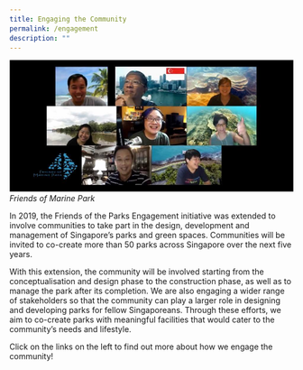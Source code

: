 ```yaml
---
title: Engaging the Community
permalink: /engagement
description: ""
---
```

![Alt text for image on Isomer site](/images/Friends%20of%20Marine%20Park.jpg)
*Friends of Marine Park*

In 2019, the Friends of the Parks Engagement initiative was extended to involve communities to take part in the design, development and management of Singapore’s parks and green spaces. Communities will be invited to co-create more than 50 parks across Singapore over the next five years.

With this extension, the community will be involved starting from the conceptualisation and design phase to the construction phase, as well as to manage the park after its completion. We are also engaging a wider range of stakeholders so that the community can play a larger role in designing and developing parks for fellow Singaporeans. Through these efforts, we aim to co-create parks with meaningful facilities that would cater to the community’s needs and lifestyle.

Click on the links on the left to find out more about how we engage the community!